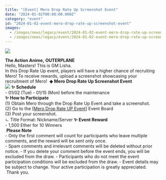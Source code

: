 ```yaml
---
title: "[Event] Mero Drop Rate Up Screenshot Event"
date: "2024-01-02T00:00:00.000Z"
category: "event"
id: "2024-01-02-event-mero-drop-rate-up-screenshot-event"
images:
  - /images/news/legacy/event/2024-01-02-event-mero-drop-rate-up-screenshot-event/c2a2af610a9344238885f4b3780df199.webp
  - /images/news/legacy/event/2024-01-02-event-mero-drop-rate-up-screenshot-event/7d0dcdf8d8084eab90988c12ebb930e8.webp
---
```


![](/images/news/legacy/event/2024-01-02-event-mero-drop-rate-up-screenshot-event/c2a2af610a9344238885f4b3780df199.webp)  
  
**The Action Anime,** **OUTERPLANE**  
Hello, Masters! This is GM Lisha.  
In this Drop Rate Up event, players will have a higher chance of recruiting Mero! To receive rewards, upload a screenshot showcasing your recruitment of Mero!  **◈** **Mero** **Drop Rate Up Screenshot Event  
![](/images/news/legacy/event/2024-01-02-event-mero-drop-rate-up-screenshot-event/7d0dcdf8d8084eab90988c12ebb930e8.webp)** **✨** **Schedule**  
\- 01/02 (Tue) - 01/15 (Mon) before the maintenance  
**✨** **How to Participate**  
(1) Obtain Mero through the Drop Rate Up Event and take a screenshot.  
(2) Go to the \[[Mero Drop Rate UP Event](https://page.onstove.com/outerplane/EN/list/125886?page=1&direction=LATEST)\] Event Board  
(3) Post your screenshot.  
ㄴ Title Format: Nickname/Server **✨** **Event Reward**  
\- 1,500 Ether for 10 Winners  
 **Please Note**  
\- Only the first comment will count for participants who leave multiple comments, and the reward will be sent only once.  
\- Spam comments and irrelevant comments will be deleted without prior notice. - If you delete your comment before the event ends, you will be excluded from the draw. - Participants who do not meet the event participation conditions will be excluded from the draw. - Event details may be subject to change. Your active participation is greatly appreciated.  Thank you.
